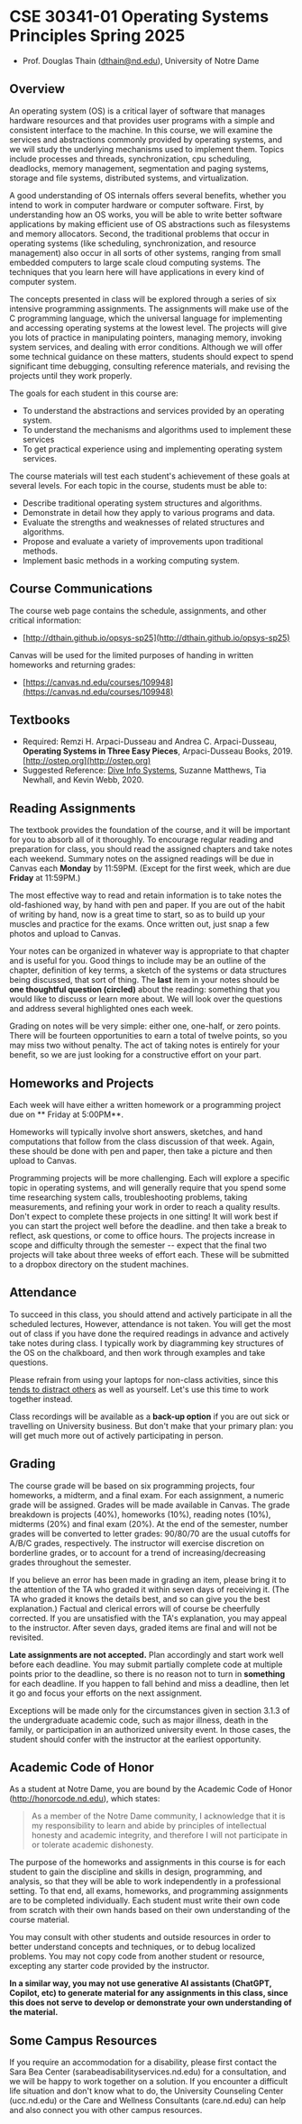 # CSE 30341-01 Operating Systems Principles Spring 2025

- Prof. Douglas Thain (dthain@nd.edu), University of Notre Dame

## Overview

An operating system (OS) is a critical layer of software that manages hardware resources and that provides user programs with a simple and consistent interface to the machine. In this course, we will examine the services and abstractions commonly provided by operating systems, and we will study the underlying mechanisms used to implement them. Topics include processes and threads, synchronization, cpu scheduling, deadlocks, memory management, segmentation and paging systems, storage and file systems, distributed systems, and virtualization.

A good understanding of OS internals offers several benefits, whether you intend to work in computer hardware or computer software. First, by understanding how an OS works, you will be able to write better software applications by making efficient use of OS abstractions such as filesystems and memory allocators. Second, the traditional problems that occur in operating systems (like scheduling, synchronization, and resource management) also occur in all sorts of other systems, ranging from small embedded computers to large scale cloud computing systems. The techniques that you learn here will have applications in every kind of computer system.

The concepts presented in class will be explored through a series of six intensive programming assignments. The assignments will make use of the C programming language, which the universal language for implementing and accessing operating systems at the lowest level. The projects will give you lots of practice in manipulating pointers, managing memory, invoking system services, and dealing with error conditions. Although we will offer some technical guidance on these matters, students should expect to spend significant time debugging, consulting reference materials, and revising the projects until they work properly.

The goals for each student in this course are:

- To understand the abstractions and services provided by an operating system.
- To understand the mechanisms and algorithms used to implement these services
- To get practical experience using and implementing operating system services.

The course materials will test each student's achievement of these goals at several levels. For each topic in the course, students must be able to:

- Describe traditional operating system structures and algorithms.
- Demonstrate in detail how they apply to various programs and data.
- Evaluate the strengths and weaknesses of related structures and algorithms.
- Propose and evaluate a variety of improvements upon traditional methods.
- Implement basic methods in a working computing system.

## Course Communications

The course web page contains the schedule, assignments, and other critical information:
- [http://dthain.github.io/opsys-sp25](http://dthain.github.io/opsys-sp25)

Canvas will be used for the limited purposes of handing in written homeworks and returning grades:
- [https://canvas.nd.edu/courses/109948](https://canvas.nd.edu/courses/109948)

## Textbooks

- Required: Remzi H. Arpaci-Dusseau and Andrea C. Arpaci-Dusseau, **Operating Systems in Three Easy Pieces**, Arpaci-Dusseau Books, 2019. [http://ostep.org](http://ostep.org)
- Suggested Reference: [Dive Info Systems](https://diveintosystems.org/book), Suzanne Matthews, Tia Newhall, and Kevin Webb, 2020.

## Reading Assignments

The textbook provides the foundation of the course, and it will be important for you to absorb all of it thoroughly.
To encourage regular reading and preparation for class, you should read the assigned chapters and take notes each weekend.
Summary notes on the assigned readings will be due in Canvas each **Monday** by 11:59PM.  (Except for the first week,
which are due **Friday** at 11:59PM.)

The most effective way to read and retain information is to take notes the old-fashioned way, by hand with pen and paper.
If you are out of the habit of writing by hand, now is a great time to start, so as to build up your muscles and practice
for the exams.  Once written out, just snap a few photos and upload to Canvas.

Your notes can be organized in whatever way is appropriate to that chapter and is useful for you. Good things to include may be an outline of the chapter, definition of key terms, a sketch of the systems or data structures being discussed, that sort of thing.  The **last** item in your notes should be **one thoughtful question (circled)** about the reading: something that you would like to discuss or learn more about.  We will look over the
questions and address several highlighted ones each week.

Grading on notes will be very simple: either one, one-half, or zero points. There will be fourteen opportunities to earn a total of twelve points, so you may miss two without penalty.  The act of taking notes is entirely for your benefit, so we are just looking for a constructive effort on your part.

## Homeworks and Projects

Each week will have either a written homework or a programming project due on ** Friday at 5:00PM**.

Homeworks will typically involve short answers, sketches, and hand computations that follow from
the class discussion of that week.  Again, these should be done with pen and paper, then take a picture and then upload to Canvas.

Programming projects will be more challenging.  Each will explore a specific topic in operating systems,
and will generally require that you spend some time researching system calls, troubleshooting problems,
taking measurements, and refining your work in order to reach a quality results.  Don't expect to complete
these projects in one sitting!  It will work best if you can start the project well before the deadline.
and then take a break to reflect, ask questions, or come to office hours.  The projects increase in
scope and difficulty through the semester -- expect that the final two projects will take about three
weeks of effort each.  These will be submitted to a dropbox directory on the student machines.

## Attendance

To succeed in this class, you should attend and actively participate in all the scheduled lectures,  However, attendance is not taken.
You will get the most out of class if you have done the required readings in advance and actively take notes during class.
I typically work by diagramming key structures of the OS on the chalkboard, and then work through examples and take questions.

Please refrain from using your laptops for non-class activities, since this [tends to distract others](https://www.insidehighered.com/news/2018/07/27/class-cellphone-and-laptop-use-lowers-exam-scores-new-study-shows) as well as yourself.  Let's use this time to work together instead.

Class recordings will be available as a **back-up option** if you are out sick
or travelling on University business.  But don't make that your primary plan:
you will get much more out of actively participating in person.

## Grading

The course grade will be based on six programming projects, four homeworks, a midterm, and a final exam. For each assignment, a numeric grade will be assigned. Grades will be made available in Canvas.  The grade breakdown is projects (40%), homeworks (10%), reading notes (10%), midterms (20%) and final exam (20%). At the end of the semester, number grades will be converted to letter grades: 90/80/70 are the usual cutoffs for A/B/C grades, respectively. The instructor will exercise discretion on borderline grades, or to account for a trend of increasing/decreasing grades throughout the semester.

If you believe an error has been made in grading an item, please bring it to the attention of the TA who graded it within seven days of receiving it. (The TA who graded it knows the details best, and so can give you the best explanation.) Factual and clerical errors will of course be cheerfully corrected. If you are unsatisfied with the TA's explanation, you may appeal to the instructor. After seven days, graded items are final and will not be revisited.

**Late assignments are not accepted.**  Plan accordingly and start work well before each deadline.  You may submit partially complete code at multiple points prior to the deadline, so there is no reason not to turn in **something** for each deadline.  If you happen to fall behind and miss a deadline, then let it go and focus your efforts on the next assignment.

Exceptions will be made only for the circumstances given in section 3.1.3 of the undergraduate academic code, such as major illness,
death in the family, or participation in an authorized university event.  In those cases, the student should confer with the instructor
at the earliest opportunity.

## Academic Code of Honor

As a student at Notre Dame, you are bound by the Academic Code of Honor (http://honorcode.nd.edu), which states:

> As a member of the Notre Dame community, I acknowledge that it is my responsibility to learn and abide by principles of intellectual honesty and academic integrity, and therefore I will not participate in or tolerate academic dishonesty.

The purpose of the homeworks and assignments in this course is for each student to gain the discipline and skills in design, programming, and analysis, so that they will be able to work independently in a professional setting. To that end, all exams, homeworks, and programming assignments are to be completed individually. Each student must write their own code from scratch with their own hands based on their own understanding of the course material.

You may consult with other students and outside resources in order to better understand concepts and techniques, or to debug localized problems. You may not copy code from another student or resource, excepting any starter code provided by the instructor.

**In a similar way, you may not use generative AI assistants (ChatGPT, Copilot, etc) to generate material for any assignments in this class, since this does not serve to develop or demonstrate your own understanding of the material.**

## Some Campus Resources

If you require an accommodation for a disability, please first contact the Sara Bea Center (sarabeadisabilityservices.nd.edu) for a consultation, and we will be happy to work together on a solution. If you encounter a difficult life situation and don't know what to do, the University Counseling Center (ucc.nd.edu) or the Care and Wellness Consultants (care.nd.edu) can help and also connect you with other campus resources.
